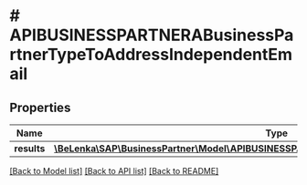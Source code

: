# # APIBUSINESSPARTNERABusinessPartnerTypeToAddressIndependentEmail

## Properties

Name | Type | Description | Notes
------------ | ------------- | ------------- | -------------
**results** | [**\BeLenka\SAP\BusinessPartner\Model\APIBUSINESSPARTNERABPAddressIndependentEmailType[]**](APIBUSINESSPARTNERABPAddressIndependentEmailType.md) |  | [optional]

[[Back to Model list]](../../README.md#models) [[Back to API list]](../../README.md#endpoints) [[Back to README]](../../README.md)

